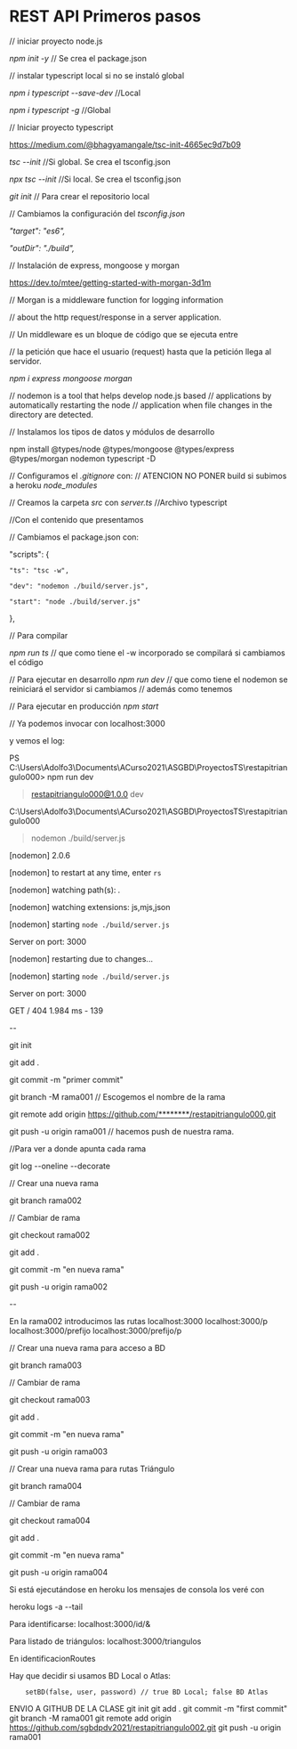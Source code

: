 # REST API Primeros pasos


// iniciar proyecto node.js

*npm init -y*   // Se crea el package.json

// instalar typescript local si no se instaló global

*npm i typescript --save-dev*         //Local

*npm i typescript -g*                 //Global

// Iniciar proyecto typescript

https://medium.com/@bhagyamangale/tsc-init-4665ec9d7b09

*tsc --init*                         //Si global. Se crea el tsconfig.json

*npx tsc --init*                     //Si local. Se crea el tsconfig.json

*git init*                            // Para crear el repositorio local

// Cambiamos la configuración del *tsconfig.json*

*"target": "es6",*

*"outDir": "./build",*

// Instalación de express, mongoose y morgan

https://dev.to/mtee/getting-started-with-morgan-3d1m

// Morgan is a middleware function for logging information 

// about the http request/response in a server application.

// Un middleware es un bloque de código que se ejecuta entre 

// la petición que hace el usuario (request) hasta que la petición llega al servidor.

*npm i express mongoose morgan*

// nodemon is a tool that helps develop node.js based 
// applications by automatically restarting the node 
// application when file changes in the directory are detected.

// Instalamos los tipos de datos y módulos de desarrollo

npm install @types/node @types/mongoose @types/express @types/morgan nodemon typescript -D


// Configuramos el *.gitignore* con:
// ATENCION NO PONER build si subimos a heroku
*node_modules*

// Creamos la carpeta *src* con *server.ts*   //Archivo typescript

//Con el contenido que presentamos

// Cambiamos el package.json con:

  "scripts": {

    "ts": "tsc -w",

    "dev": "nodemon ./build/server.js",

    "start": "node ./build/server.js"

  },

  // Para compilar
  
  *npm run ts*  // que como tiene el -w incorporado se compilará si cambiamos el código
  
  // Para ejecutar en desarrollo
  *npm run dev*  // que como tiene el nodemon se reiniciará el servidor si cambiamos
                // además como tenemos 
  
  // Para ejecutar en producción
  *npm start*

  // Ya podemos invocar con localhost:3000

  y vemos el log:

  PS C:\Users\Adolfo3\Documents\ACurso2021\ASGBD\ProyectosTS\restapitriangulo000> npm run dev

> restapitriangulo000@1.0.0 dev 

C:\Users\Adolfo3\Documents\ACurso2021\ASGBD\ProyectosTS\restapitriangulo000

> nodemon ./build/server.js

[nodemon] 2.0.6

[nodemon] to restart at any time, enter `rs`

[nodemon] watching path(s): *.*

[nodemon] watching extensions: js,mjs,json

[nodemon] starting `node ./build/server.js`

Server on port: 3000

[nodemon] restarting due to changes...

[nodemon] starting `node ./build/server.js`

Server on port: 3000

GET / 404 1.984 ms - 139

--


git init

git add .

git commit -m "primer commit"

git branch -M rama001   // Escogemos el nombre de la rama

git remote add origin https://github.com/********/restapitriangulo000.git

git push -u origin rama001  // hacemos push de nuestra rama.



//Para ver a donde apunta cada rama

git log --oneline --decorate

// Crear una nueva rama

git branch rama002

// Cambiar de rama

git checkout rama002

git add .

git commit -m "en nueva rama"

git push -u origin rama002   


--

En la rama002 introducimos las rutas
localhost:3000
localhost:3000/p
localhost:3000/prefijo
localhost:3000/prefijo/p


// Crear una nueva rama para acceso a BD

git branch rama003

// Cambiar de rama

git checkout rama003

git add .

git commit -m "en nueva rama"

git push -u origin rama003 


// Crear una nueva rama para rutas Triángulo

git branch rama004

// Cambiar de rama

git checkout rama004

git add .

git commit -m "en nueva rama"

git push -u origin rama004 

Si está ejecutándose en heroku los mensajes de consola los veré con 

heroku logs -a <APP> --tail

Para identificarse:
localhost:3000/id/<usuario>&<password>

Para listado de triángulos:
localhost:3000/triangulos

En identificacionRoutes

Hay que decidir si usamos BD Local o Atlas:


        setBD(false, user, password) // true BD Local; false BD Atlas

ENVIO A GITHUB DE LA CLASE
git init
git add .
git commit -m "first commit"
git branch -M rama001
git remote add origin https://github.com/sgbdpdv2021/restapitriangulo002.git
git push -u origin rama001

